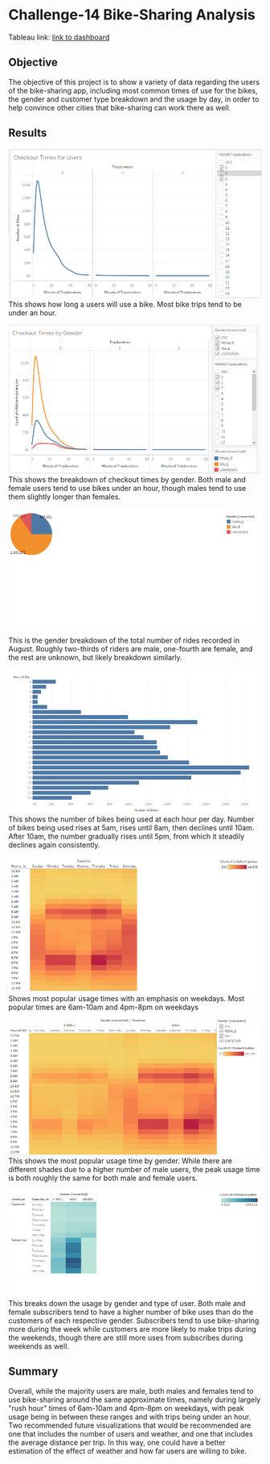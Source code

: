 # Challenge-14 Bike-Sharing Analysis

Tableau link:
[link to dashboard](https://public.tableau.com/app/profile/alexander.ramos3311/viz/Challenge-14/Summary?publish=yes)

## Objective
The objective of this project is to show a variety of data regarding the users of the bike-sharing app, including most common times of use for the bikes, the gender and customer type breakdown and the usage by day, in order to help convince other cities that bike-sharing can work there as well.

## Results

![This is an image](https://github.com/sandmanN7/Challenge-14/blob/main/Images/User%20Checkout%20Times.png)
This shows how long a users will use a bike. Most bike trips tend to be under an hour.

![This is an image](https://github.com/sandmanN7/Challenge-14/blob/main/Images/Gender%20Checkout%20Times.png)
This shows the breakdown of checkout times by gender. Both male and female users tend to use bikes under an hour, though males tend to use them slightly longer than females.


![This is an image](https://github.com/sandmanN7/Challenge-14/blob/main/Images/Gender%20Breakdown.png)

This is the gender breakdown of the total number of rides recorded in August. Roughly two-thirds of riders are male, one-fourth are female, and the rest are unknown, but likely breakdown similarly. 

![This is an image](https://github.com/sandmanN7/Challenge-14/blob/main/Images/August%20Peak%20Hours.png)
This shows the number of bikes being used at each hour per day. Number of bikes being used rises at 5am, rises until 8am, then declines until 10am. After 10am, the number gradually rises until 5pm, from which it steadily declines again consistently.

![This is an image](https://github.com/sandmanN7/Challenge-14/blob/main/Images/User%20Trips%20by%20Weekday%20per%20Hour.png)
Shows most popular usage times with an emphasis on weekdays. Most popular times are 6am-10am and 4pm-8pm on weekdays

![This is an image](https://github.com/sandmanN7/Challenge-14/blob/main/Images/Gender%20Trips%20by%20Day%20(Hour).png)
This shows the most popular usage time by gender. While there are different shades due to a higher number of male users, the peak usage time is both roughly the same for both male and female users.

![This is an image](https://github.com/sandmanN7/Challenge-14/blob/main/Images/Gender%20Trips%20by%20Day.png)
This breaks down the usage by gender and type of user. Both male and female subscribers tend to have a higher number of bike uses than do the customers of each respective gender. Subscribers tend to use bike-sharing more during the week while customers are more likely to make trips during the weekends, though there are still more uses from subscribes during weekends as well.

## Summary
Overall, while the majority users are male, both males and females tend to use bike-sharing around the same approximate times, namely during largely "rush hour" times of 6am-10am and 4pm-8pm on weekdays, with peak usage being in between these ranges and with trips being under an hour. Two recommended future visualizations that would be recommended are one that includes the number of users and weather, and one that includes the average distance per trip. In this way, one could have a better estimation of the effect of weather and how far users are willing to bike.
